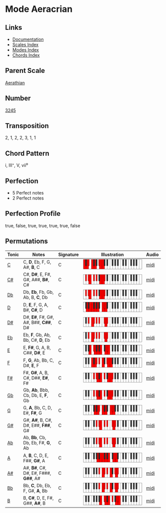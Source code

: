 # Mode Aeracrian

## Links

- [Documentation](README.md)
- [Scales Index](Scales.md)
- [Modes Index](Modes.md)
- [Chords Index](Chords.md)

## Parent Scale

[Aerathian](ScaleAerathian.md)

## Number

[3245](https://ianring.com/musictheory/scales/3245)

## Transposition

2, 1, 2, 2, 3, 1, 1

## Chord Pattern

i, III⁺, V, vii⁰

## Perfection

- 5 Perfect notes
- 2 Perfect notes

## Perfection Profile

true, false, true, true, true, true, false

## Permutations

| Tonic | Notes | Signature | Illustration | Audio |
|-------|-------|-----------|--------------|-------|
| [C](ModeCNaturalAeracrian.md) | C, **D**, Eb, F, G, A#, **B**, C | C | ![CNaturalAeracrian](ModeCNaturalAeracrian.png) | [midi](https://github.com/edipermadi/music/blob/main/docs/ModeCNaturalAeracrian.mid?raw=true) |
| [C#](ModeCSharpAeracrian.md) | C#, **D#**, E, F#, G#, A##, **B#**, C# | C | ![CSharpAeracrian](ModeCSharpAeracrian.png) | [midi](https://github.com/edipermadi/music/blob/main/docs/ModeCSharpAeracrian.mid?raw=true) |
| [Db](ModeDFlatAeracrian.md) | Db, **Eb**, Fb, Gb, Ab, B, **C**, Db | C | ![DFlatAeracrian](ModeDFlatAeracrian.png) | [midi](https://github.com/edipermadi/music/blob/main/docs/ModeDFlatAeracrian.mid?raw=true) |
| [D](ModeDNaturalAeracrian.md) | D, **E**, F, G, A, B#, **C#**, D | C | ![DNaturalAeracrian](ModeDNaturalAeracrian.png) | [midi](https://github.com/edipermadi/music/blob/main/docs/ModeDNaturalAeracrian.mid?raw=true) |
| [D#](ModeDSharpAeracrian.md) | D#, **E#**, F#, G#, A#, B##, **C##**, D# | C | ![DSharpAeracrian](ModeDSharpAeracrian.png) | [midi](https://github.com/edipermadi/music/blob/main/docs/ModeDSharpAeracrian.mid?raw=true) |
| [Eb](ModeEFlatAeracrian.md) | Eb, **F**, Gb, Ab, Bb, C#, **D**, Eb | C | ![EFlatAeracrian](ModeEFlatAeracrian.png) | [midi](https://github.com/edipermadi/music/blob/main/docs/ModeEFlatAeracrian.mid?raw=true) |
| [E](ModeENaturalAeracrian.md) | E, **F#**, G, A, B, C##, **D#**, E | C | ![ENaturalAeracrian](ModeENaturalAeracrian.png) | [midi](https://github.com/edipermadi/music/blob/main/docs/ModeENaturalAeracrian.mid?raw=true) |
| [F](ModeFNaturalAeracrian.md) | F, **G**, Ab, Bb, C, D#, **E**, F | C | ![FNaturalAeracrian](ModeFNaturalAeracrian.png) | [midi](https://github.com/edipermadi/music/blob/main/docs/ModeFNaturalAeracrian.mid?raw=true) |
| [F#](ModeFSharpAeracrian.md) | F#, **G#**, A, B, C#, D##, **E#**, F# | C | ![FSharpAeracrian](ModeFSharpAeracrian.png) | [midi](https://github.com/edipermadi/music/blob/main/docs/ModeFSharpAeracrian.mid?raw=true) |
| [Gb](ModeGFlatAeracrian.md) | Gb, **Ab**, Bbb, Cb, Db, E, **F**, Gb | C | ![GFlatAeracrian](ModeGFlatAeracrian.png) | [midi](https://github.com/edipermadi/music/blob/main/docs/ModeGFlatAeracrian.mid?raw=true) |
| [G](ModeGNaturalAeracrian.md) | G, **A**, Bb, C, D, E#, **F#**, G | C | ![GNaturalAeracrian](ModeGNaturalAeracrian.png) | [midi](https://github.com/edipermadi/music/blob/main/docs/ModeGNaturalAeracrian.mid?raw=true) |
| [G#](ModeGSharpAeracrian.md) | G#, **A#**, B, C#, D#, E##, **F##**, G# | C | ![GSharpAeracrian](ModeGSharpAeracrian.png) | [midi](https://github.com/edipermadi/music/blob/main/docs/ModeGSharpAeracrian.mid?raw=true) |
| [Ab](ModeAFlatAeracrian.md) | Ab, **Bb**, Cb, Db, Eb, F#, **G**, Ab | C | ![AFlatAeracrian](ModeAFlatAeracrian.png) | [midi](https://github.com/edipermadi/music/blob/main/docs/ModeAFlatAeracrian.mid?raw=true) |
| [A](ModeANaturalAeracrian.md) | A, **B**, C, D, E, F##, **G#**, A | C | ![ANaturalAeracrian](ModeANaturalAeracrian.png) | [midi](https://github.com/edipermadi/music/blob/main/docs/ModeANaturalAeracrian.mid?raw=true) |
| [A#](ModeASharpAeracrian.md) | A#, **B#**, C#, D#, E#, F###, **G##**, A# | C | ![ASharpAeracrian](ModeASharpAeracrian.png) | [midi](https://github.com/edipermadi/music/blob/main/docs/ModeASharpAeracrian.mid?raw=true) |
| [Bb](ModeBFlatAeracrian.md) | Bb, **C**, Db, Eb, F, G#, **A**, Bb | C | ![BFlatAeracrian](ModeBFlatAeracrian.png) | [midi](https://github.com/edipermadi/music/blob/main/docs/ModeBFlatAeracrian.mid?raw=true) |
| [B](ModeBNaturalAeracrian.md) | B, **C#**, D, E, F#, G##, **A#**, B | C | ![BNaturalAeracrian](ModeBNaturalAeracrian.png) | [midi](https://github.com/edipermadi/music/blob/main/docs/ModeBNaturalAeracrian.mid?raw=true) |
